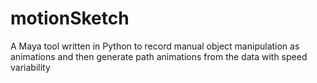 # motionSketch
A Maya tool written in Python to record manual object manipulation as animations and then generate path animations from the data with speed variability
